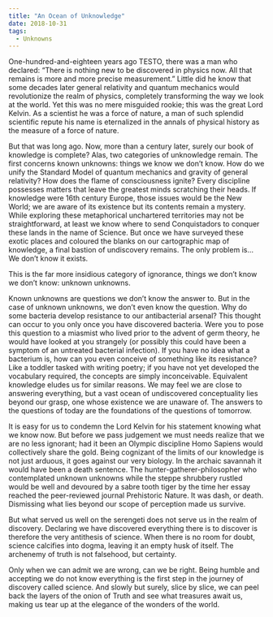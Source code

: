```yaml
---
title: "An Ocean of Unknowledge"
date: 2018-10-31
tags:
  - Unknowns
---
```



One-hundred-and-eighteen years ago TESTO, there was a man who declared: “There is nothing new to be discovered in physics now. All that remains is more and more precise measurement.” Little did he know that some decades later general relativity and quantum mechanics would revolutionize the realm of physics, completely transforming the way we look at the world. Yet this was no mere misguided rookie; this was the great Lord Kelvin. As a scientist he was a force of nature, a man of such splendid scientific repute his name is eternalized in the annals of physical history as the measure of a force of nature.

But that was long ago. Now, more than a century later, surely our book of knowledge is complete? Alas, two categories of unknowledge remain. The first concerns known unknowns: things we know we don’t know. How do we unify the Standard Model of quantum mechanics and gravity of general relativity? How does the flame of consciousness ignite? Every discipline possesses matters that leave the greatest minds scratching their heads. If knowledge were 16th century Europe, those issues would be the New World; we are aware of its existence but its contents remain a mystery. While exploring these metaphorical unchartered territories may not be straightforward, at least we know where to send Conquistadors to conquer these lands in the name of Science. But once we have surveyed these exotic places and coloured the blanks on our cartographic map of knowledge, a final bastion of undiscovery remains.
The only problem is… We don’t know it exists.

This is the far more insidious category of ignorance, things we don’t know we don’t know: unknown unknowns. 

Known unknowns are questions we don’t know the answer to. But in the case of unknown unknowns,
we don’t even know the question. Why do some bacteria develop resistance to our antibacterial arsenal? This thought can occur to you only once you have discovered bacteria. Were you to pose this question to a miasmist who lived prior to the advent of germ theory, he would have looked at you strangely (or possibly this could have been a symptom of an untreated bacterial infection). If you have no idea what a bacterium is, how can you even conceive of something like its resistance? Like a toddler tasked with writing poetry; if you have not yet developed the vocabulary required, the concepts are simply inconceivable. Equivalent knowledge eludes us for similar reasons. We may feel we are close to answering everything, but a vast ocean of undiscovered conceptuality lies beyond our grasp, one whose existence we are unaware of. The answers to the questions of today are the foundations of the questions of tomorrow.

It is easy for us to condemn the Lord Kelvin for his statement knowing what we know now. But before we pass judgement we must needs realize that we are no less ignorant; had it been an Olympic discipline Homo Sapiens would collectively share the gold. Being cognizant of the limits of our knowledge is not just arduous, it goes against our very biology. In the archaic savannah it would have been a death sentence. The hunter-gatherer-philosopher who contemplated unknown unknowns while the steppe shrubbery rustled would be well and devoured by a sabre tooth tiger by the time her essay reached the peer-reviewed journal Prehistoric Nature. It was dash, or death. Dismissing what lies beyond our scope of perception made us survive.

But what served us well on the serengeti does not serve us in the realm of discovery. Declaring we have discovered everything there is to discover is therefore the very antithesis of science. When there is no room for doubt, science calcifies into dogma, leaving it an empty husk of itself. The archenemy of truth is not falsehood, but certainty.

Only when we can admit we are wrong, can we be right. Being humble and accepting we do not know everything is the first step in the journey of discovery called science. And slowly but surely, slice by slice, we can peel back the layers of the onion of Truth and see what treasures await us, making us tear up at the elegance of the wonders of the world.


